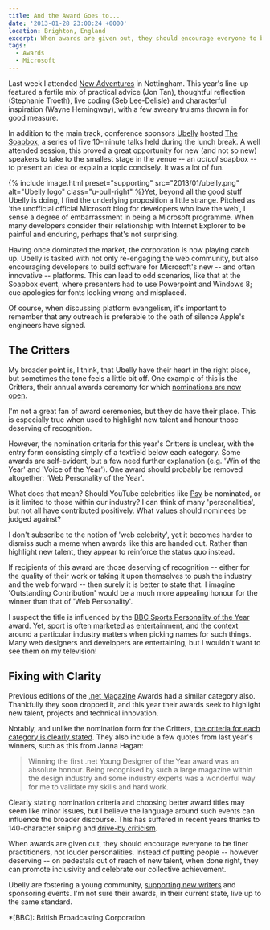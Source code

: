 ```yaml
---
title: And the Award Goes to...
date: '2013-01-28 23:00:24 +0000'
location: Brighton, England
excerpt: When awards are given out, they should encourage everyone to be finer practitioners, not louder personalities. Instead of putting people -- however deserving -- on pedestals out of reach of new talent, when done right, they can promote inclusivity and celebrate our collective achievement.
tags:
  - Awards
  - Microsoft
---
```

Last week I attended [New Adventures][1] in Nottingham. This year's line-up featured a fertile mix of practical advice (Jon Tan), thoughtful reflection (Stephanie Troeth), live coding (Seb Lee-Delisle) and characterful inspiration (Wayne Hemingway), with a few sweary truisms thrown in for good measure.

In addition to the main track, conference sponsors [Ubelly][2] hosted [The Soapbox][3], a series of five 10-minute talks held during the lunch break. A well attended session, this proved a great opportunity for new (and not so new) speakers to take to the smallest stage in the venue -- an *actual* soapbox -- to present an idea or explain a topic concisely. It was a lot of fun.

{% include image.html preset="supporting" src="2013/01/ubelly.png" alt="Ubelly logo" class="u-pull-right" %}Yet, beyond all the good stuff Ubelly is doing, I find the underlying proposition a little strange. Pitched as 'the unofficial official Microsoft blog for developers who love the web', I sense a degree of embarrassment in being a Microsoft programme. When many developers consider their relationship with Internet Explorer to be painful and enduring, perhaps that's not surprising.

Having once dominated the market, the corporation is now playing catch up. Ubelly is tasked with not only re-engaging the web community, but also encouraging developers to build software for Microsoft's new -- and often innovative -- platforms. This can lead to odd scenarios, like that at the Soapbox event, where presenters had to use Powerpoint and Windows 8; cue apologies for fonts looking wrong and misplaced.

Of course, when discussing platform evangelism, it's important to remember that any outreach is preferable to the oath of silence Apple's engineers have signed.

## The Critters
My broader point is, I think, that Ubelly have their heart in the right place, but sometimes the tone feels a little bit off. One example of this is the Critters, their annual awards ceremony for which [nominations are now open][4].

I'm not a great fan of award ceremonies, but they do have their place. This is especially true when used to highlight new talent and honour those deserving of recognition.

However, the nomination criteria for this year's Critters is unclear, with the entry form consisting simply of a textfield below each category. Some awards are self-evident, but a few need further explanation (e.g. 'Win of the Year' and 'Voice of the Year'). One award should probably be removed altogether: 'Web Personality of the Year'.

What does that mean? Should YouTube celebrities like [Psy][5] be nominated, or is it limited to those within our industry? I can think of many 'personalities', but not all have contributed positively. What values should nominees be judged against?

I don't subscribe to the notion of 'web celebrity', yet it becomes harder to dismiss such a meme when awards like this are handed out. Rather than highlight new talent, they appear to reinforce the status quo instead.

If recipients of this award are those deserving of recognition -- either for the quality of their work or taking it upon themselves to push the industry and the web forward -- then surely it is better to state that. I imagine 'Outstanding Contribution' would be a much more appealing honour for the winner than that of 'Web Personality'.

I suspect the title is influenced by the [BBC Sports Personality of the Year][6] award. Yet, sport is often marketed as entertainment, and the context around a particular industry matters when picking names for such things. Many web designers and developers are entertaining, but I wouldn't want to see them on my television!

## Fixing with Clarity
Previous editions of the [.net Magazine][7] Awards had a similar category also. Thankfully they soon dropped it, and this year their awards seek to highlight new talent, projects and technical innovation.

Notably, and unlike the nomination form for the Critters, [the criteria for each category is clearly stated][8]. They also include a few quotes from last year's winners, such as this from Janna Hagan:

> Winning the first .net Young Designer of the Year award was an absolute honour. Being recognised by such a large magazine within the design industry and some industry experts was a wonderful way for me to validate my skills and hard work. 

Clearly stating nomination criteria and choosing better award titles may seem like minor issues, but I believe the language around such events can influence the broader discourse. This has suffered in recent years thanks to 140-character sniping and [drive-by criticism][9].

When awards are given out, they should encourage everyone to be finer practitioners, not louder personalities. Instead of putting people -- however deserving -- on pedestals out of reach of new talent, when done right, they can promote inclusivity and celebrate our collective achievement.

Ubelly are fostering a young community, [supporting new writers][10] and sponsoring events. I'm not sure their awards, in their current state, live up to the same standard.

[1]: http://2013.newadventuresconf.com
[2]: http://www.ubelly.com
[3]: http://www.ubelly.com/the-soapbox
[4]: http://ubelly.com/thecritters/
[5]: https://www.youtube.com/user/officialpsy
[6]: http://www.bbc.co.uk/sport/0/sports-personality/
[7]: http://www.netmagazine.com
[8]: http://netmagazine.com/netawards13
[9]: http://christianheilmann.com/2013/01/27/drive-by-criticism-must-die/
[10]: http://ubelly.com/nubelly

*[BBC]: British Broadcasting Corporation
